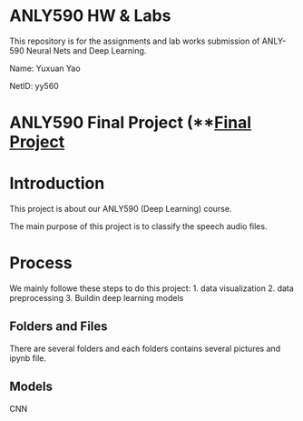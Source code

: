 # ANLY590 HW & Labs

This repository is for the assignments and lab works submission of ANLY-590 Neural Nets and Deep Learning.

Name: Yuxuan Yao

NetID: yy560

# ANLY590 Final Project (**[Final Project](https://github.com/gu-yuxuanyao/ANLY590/tree/master/Final%20Project**)

# Introduction

This project is about our ANLY590 (Deep Learning) course.

The main purpose of this project is to classify the speech audio files.

# Process

We mainly followe these steps to do this project: 1. data visualization 2. data preprocessing 3. Buildin deep learning models

## Folders and Files

There are several folders and each folders contains several pictures and ipynb file.

## Models

CNN


